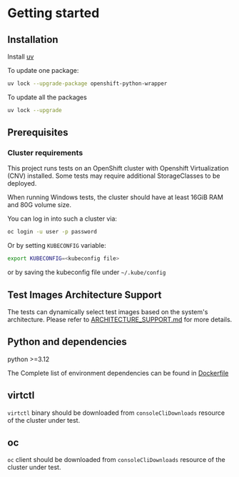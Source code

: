 # Getting started
## Installation

Install [uv](https://github.com/astral-sh/uv)

To update one package:
```bash
uv lock --upgrade-package openshift-python-wrapper
```

To update all the packages
```bash
uv lock --upgrade
```

## Prerequisites

### Cluster requirements
This project runs tests on an OpenShift cluster with Openshift Virtualization (CNV) installed.
Some tests may require additional StorageClasses to be deployed.

When running Windows tests, the cluster should have at least 16GiB RAM and 80G volume size.

You can log in into such a cluster via:

```bash
oc login -u user -p password
```

Or by setting `KUBECONFIG` variable:

```bash
export KUBECONFIG=<kubeconfig file>
```

or by saving the kubeconfig file under `~/.kube/config`


## Test Images Architecture Support

The tests can dynamically select test images based on the system's architecture.
Please refer to [ARCHITECTURE_SUPPORT.md](ARCHITECTURE_SUPPORT.md) for more details.


## Python and dependencies
python >=3.12

The Complete list of environment dependencies can be found in [Dockerfile](../Dockerfile)


## virtctl

`virtctl` binary should be downloaded from `consoleCliDownloads` resource of the cluster under test.

## oc

`oc` client should be downloaded from `consoleCliDownloads` resource of the cluster under test.
